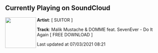 ## Currently Playing on SoundCloud

[<img align="left" width="100" src="https://i1.sndcdn.com/artworks-NHojM1rzqRP1d7qm-PiZzqw-t500x500.jpg">](https://soundcloud.com/rusuitor/malik-mustache-domme-feat-sevenever-do-it-again)

**Artist**: [ SUITOR ] 

**Track**: Malik Mustache & DOMME feat. SevenEver - Do It Again [ FREE DOWNLOAD ]

Last updated at 07/03/2021 08:21
